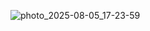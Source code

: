 
![photo_2025-08-05_17-23-59](https://github.com/user-attachments/assets/8953365d-c64f-44ba-93e9-d836e49ec490)
